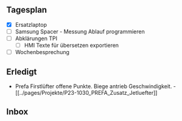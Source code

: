 ## Tagesplan
- [x] Ersatzlaptop
- [ ] Samsung Spacer - Messung Ablauf programmieren
- [ ] Abklärungen TPI
	- [ ] HMI Texte für übersetzen exportieren
- [ ] Wochenbesprechung

## Erledigt
- Prefa Firstlüfter offene Punkte. Biege antrieb Geschwindigkeit. - [[../pages/Projekte/P23-1030_PREFA_Zusatz_Jetluefter]]

## Inbox
